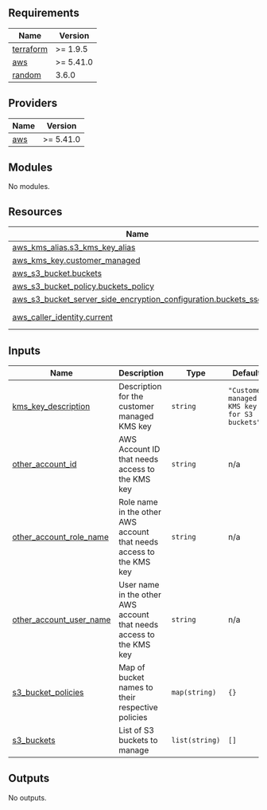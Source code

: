 ## Requirements

| Name | Version |
|------|---------|
| <a name="requirement_terraform"></a> [terraform](#requirement\_terraform) | >= 1.9.5 |
| <a name="requirement_aws"></a> [aws](#requirement\_aws) | >= 5.41.0 |
| <a name="requirement_random"></a> [random](#requirement\_random) | 3.6.0 |

## Providers

| Name | Version |
|------|---------|
| <a name="provider_aws"></a> [aws](#provider\_aws) | >= 5.41.0 |

## Modules

No modules.

## Resources

| Name | Type |
|------|------|
| [aws_kms_alias.s3_kms_key_alias](https://registry.terraform.io/providers/hashicorp/aws/latest/docs/resources/kms_alias) | resource |
| [aws_kms_key.customer_managed](https://registry.terraform.io/providers/hashicorp/aws/latest/docs/resources/kms_key) | resource |
| [aws_s3_bucket.buckets](https://registry.terraform.io/providers/hashicorp/aws/latest/docs/resources/s3_bucket) | resource |
| [aws_s3_bucket_policy.buckets_policy](https://registry.terraform.io/providers/hashicorp/aws/latest/docs/resources/s3_bucket_policy) | resource |
| [aws_s3_bucket_server_side_encryption_configuration.buckets_sse](https://registry.terraform.io/providers/hashicorp/aws/latest/docs/resources/s3_bucket_server_side_encryption_configuration) | resource |
| [aws_caller_identity.current](https://registry.terraform.io/providers/hashicorp/aws/latest/docs/data-sources/caller_identity) | data source |

## Inputs

| Name | Description | Type | Default | Required |
|------|-------------|------|---------|:--------:|
| <a name="input_kms_key_description"></a> [kms\_key\_description](#input\_kms\_key\_description) | Description for the customer managed KMS key | `string` | `"Customer managed KMS key for S3 buckets"` | no |
| <a name="input_other_account_id"></a> [other\_account\_id](#input\_other\_account\_id) | AWS Account ID that needs access to the KMS key | `string` | n/a | yes |
| <a name="input_other_account_role_name"></a> [other\_account\_role\_name](#input\_other\_account\_role\_name) | Role name in the other AWS account that needs access to the KMS key | `string` | n/a | yes |
| <a name="input_other_account_user_name"></a> [other\_account\_user\_name](#input\_other\_account\_user\_name) | User name in the other AWS account that needs access to the KMS key | `string` | n/a | yes |
| <a name="input_s3_bucket_policies"></a> [s3\_bucket\_policies](#input\_s3\_bucket\_policies) | Map of bucket names to their respective policies | `map(string)` | `{}` | no |
| <a name="input_s3_buckets"></a> [s3\_buckets](#input\_s3\_buckets) | List of S3 buckets to manage | `list(string)` | `[]` | no |

## Outputs

No outputs.
